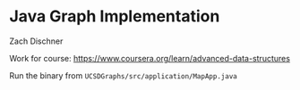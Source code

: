 Java Graph Implementation
===============================================
Zach Dischner

Work for course: https://www.coursera.org/learn/advanced-data-structures

Run the binary from `UCSDGraphs/src/application/MapApp.java`
